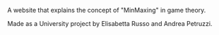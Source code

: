 A website that explains the concept of "MinMaxing" in game theory.

Made as a University project by Elisabetta Russo and Andrea Petruzzi.
